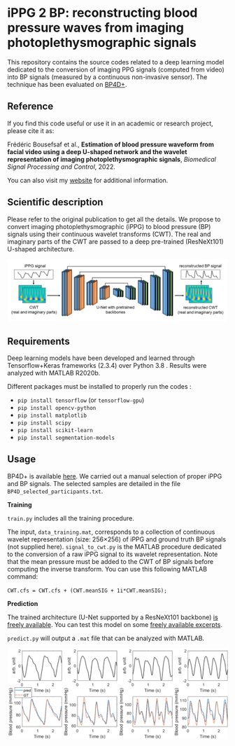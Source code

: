 # iPPG 2 BP: reconstructing blood pressure waves from imaging photoplethysmographic signals

This repository contains the source codes related to a deep learning model dedicated to the conversion of imaging PPG signals (computed from video) into BP signals (measured by a continuous non-invasive sensor). The technique has been evaluated on [BP4D+](http://www.cs.binghamton.edu/~lijun/Research/3DFE/3DFE_Analysis.html).

## Reference
If you find this code useful or use it in an academic or research project, please cite it as:

Frédéric Bousefsaf et al., **Estimation of blood pressure waveform from facial video using a deep U-shaped network and the wavelet representation of imaging photoplethysmographic signals**, *Biomedical Signal Processing and Control*, 2022.

You can also visit my [website](https://sites.google.com/view/frederic-bousefsaf) for additional information.

## Scientific description
Please refer to the original publication to get all the details. We propose to convert imaging photoplethysmographic (iPPG) to blood pressure (BP) signals using their continuous wavelet transforms (CWT). The real and imaginary parts of the CWT are passed to a deep pre-trained (ResNeXt101) U-shaped architecture.


![Alt text](illustrations/overview2.png?raw=true "Overview")


## Requirements
Deep learning models have been developed and learned through Tensorflow+Keras frameworks (2.3.4) over Python 3.8 . Results were analyzed with MATLAB R2020b.

Different packages must be installed to properly run the codes : 
- `pip install tensorflow` (or `tensorflow-gpu`)
- `pip install opencv-python`
- `pip install matplotlib`
- `pip install scipy`
- `pip install scikit-learn`
- `pip install segmentation-models`


## Usage
BP4D+ is available [here](http://www.cs.binghamton.edu/~lijun/Research/3DFE/3DFE_Analysis.html). 
We carried out a manual selection of proper iPPG and BP signals. The selected samples are detailed in the file `BP4D_selected_participants.txt`.

**Training**

`train.py` includes all the training procedure. 

The input, `data_training.mat`, corresponds to a collection of continuous wavelet representation (size: 256×256) of iPPG and ground truth BP signals (not supplied here). `signal_to_cwt.py` is the MATLAB procedure dedicated to the conversion of a raw iPPG signal to its wavelet representation. Note that the mean pressure must be added to the CWT of BP signals before computing the inverse transform. You can use this following MATLAB command:

`CWT.cfs = CWT.cfs + (CWT.meanSIG + 1i*CWT.meanSIG);`



**Prediction**

The trained architecture (U-Net supported by a ResNeXt101 backbone) [is freely available](https://zenodo.org/record/6647144). You can test this model on some [freely available excerpts](https://zenodo.org/record/6647204).

`predict.py` will output a `.mat` file that can be analyzed with MATLAB.

![Alt text](illustrations/pred.png?raw=true "Results computed from sample data")

